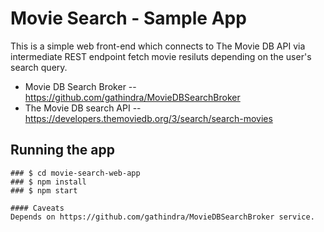 # Movie Search - Sample App

This is a simple web front-end which connects to The Movie DB API via intermediate REST endpoint fetch movie resiluts depending on the user's search query.

* Movie DB Search Broker -- https://github.com/gathindra/MovieDBSearchBroker
* The Movie DB search API -- https://developers.themoviedb.org/3/search/search-movies

## Running the app

```
### $ cd movie-search-web-app
### $ npm install
### $ npm start

#### Caveats
Depends on https://github.com/gathindra/MovieDBSearchBroker service.